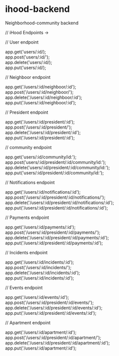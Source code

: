 # ihood-backend
Neighborhood-community backend

// iHood Endpoints ->

// User endpoint 

app.get('users/:id/); <br>
app.post('users/:id/'); <br>
app.delete('users/:id/); <br>
app.put('users/:id/); <br>

// Neighboor endpoint

app.get('/users/:id/neighboor/:id'); <br>
app.post('/users/:id/neighboor/'); <br>
app.delete('/users/:id/neighboor/:id'); <br>
app.put('/users/:id/neighboor/:id'); <br>

// President endpoint

app.get('/users/:id/president/:id'); <br>
app.post('/users/:id/president/'); <br>
app.delete('/users/:id/president/:id'); <br>
app.put('/users/:id/president/:id');<br>

// community endpoint 

app.get('users/:id/community/id:'); <br>
app.post('users/:id/president/:id/community/id:'); <br>
app.delete('users/:id/president/:id/community/id:'); <br>
app.put('users/:id/president/:id/community/id:'); <br>

// Notifications endpoint

app.get('/users/:id/notifications/:id'); <br>
app.post('/users/:id/president/:id/notifications/'); <br>
app.delete('/users/:id/president/:id/notifications/:id'); <br>
app.put('/users/:id/president/:id/notifications/:id'); <br>

// Payments endpoint

app.get('/users/:id/payments/:id'); <br>
app.post('/users/:id/president/:id/payments/'); <br>
app.delete('/users/:id/president/:id/payments/:id'); <br>
app.put('/users/:id/president/:id/payments/:id'); <br>

// Incidents endpoint

app.get('/users/:id/incidents/:id'); <br>
app.post('/users/:id/incidents/'); <br>
app.delete('/users/:id/incidents/:id'); <br>
app.put('/users/:id/incidents/:id'); <br>

// Events endpoint

app.get('/users/:id/events/:id'); <br>
app.post('/users/:id/president/:id/events/'); <br>
app.delete('/users/:id/president/:id/events/:id'); <br>
app.put('/users/:id/president/:id/events/:id'); <br>

// Apartment endpoint

app.get('/users/:id/apartment/:id'); <br>
app.post('/users/:id/president/:id/apartment/'); <br>
app.delete('/users/:id/president/:id/apartment/:id'); <br>
app.put('/users/:id/apartment/:id');<br>
